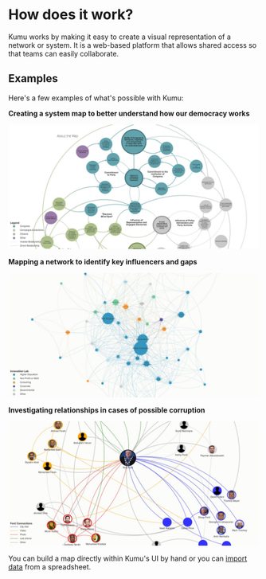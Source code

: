 # How does it work?

Kumu works by making it easy to create a visual representation of a network or system. It is a web-based platform that allows shared access so that teams can easily collaborate.

## Examples

Here's a few examples of what's possible with Kumu:

**Creating a system map to better understand how our democracy works**

![Hewlett Foundation's The Madison Initiative](/images/hewlett-foundation.jpg)

**Mapping a network to identify key influencers and gaps**

![DST Innovation Lab](/images/dst-innovation-lab.jpg)

**Investigating relationships in cases of possible corruption**

![Rob Ford](/images/rob-ford.jpg)

You can build a map directly within Kumu's UI by hand or you can [import data](../guides/import.md) from a spreadsheet.
